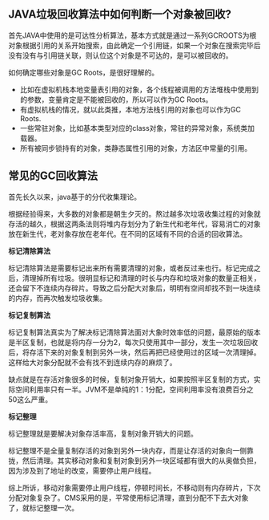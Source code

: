 ## JAVA垃圾回收算法中如何判断一个对象被回收?

首先JAVA中使用的是可达性分析算法，基本方式就是通过一系列GCROOTS为根对象根据引用的关系开始搜索，由此确定一个引用链，如果一个对象在搜索完毕后没有没有与引用链关联，则认位这个对象是不可达的，是可以被回收的。

如何确定哪些对象是GC Roots，是很好理解的。

- 比如在虚拟机栈本地变量表引用的对象，各个线程被调用的方法堆栈中使用到的参数，变量肯定是不能被回收的，所以可以作为GC Roots。
- 有虚拟机栈的情况，就以此类推，本地方法栈引用的对象也可以作为GC Roots.
- 一些常驻对象，比如基本类型对应的class对象，常驻的异常对象，系统类加载器。
- 所有被同步锁持有的对象，类静态属性引用的对象，方法区中常量的引用。

## 常见的GC回收算法

首先长久以来，java基于的分代收集理论。

根据经验得来，大多数的对象都是朝生夕灭的。熬过越多次垃圾收集过程的对象就存活的越久，根据这两条法则将堆内存划分为了新生代和老年代，容易消亡的对象放在新生代，老对象存放在老年代。在不同的区域有不同的合适的回收算法。

**标记清除算法**

标记清除算法是需要标记出来所有需要清理的对象，或者反过来也行。标记完成之后，清理掉所有垃圾。很明显标记和清理的时长与内存和垃圾对象的数量正相关，还会留下不连续内存碎片。导致之后分配大对象后，明明有空间却找不到一块连续的内存，而再次触发垃圾收集。

**标记复制算法**

标记复制算法真实为了解决标记清除算法面对大象时效率低的问题，最原始的版本是半区复制，也就是将内存一分为2，每次只使用其中一部分，发生一次垃圾回收后，将存活下来的对象复制到另外一块，然后再把已经使用过的区域一次清理掉。这样给大对象分配就不会有找不到连续内存的麻烦了。

缺点就是在存活对象很多的时候，复制对象开销大，如果按照半区复制的方式，实际空间利用率只有一半。JVM不是单纯的1：1分配，空间利用率没有浪费百分之50这么严重。

**标记整理**

标记整理就是要解决对象存活率高，复制对象开销大的问题。

标记整理不是全量复制存活的对象到另外一块内存，而是让存活的对象向一侧靠拢，然后清理。其实移动对象和复制对象到另外一块区域都有很大的从奥做负担，因为涉及到了地址的改变，需要停止用户线程。



综上所诉，移动对象需要停止用户线程，停顿时间长，不移动则有内存碎片，下次分配对象复杂了。CMS采用的是，平常使用标记清理，直到分配不下去大对象了，就标记整理一次。